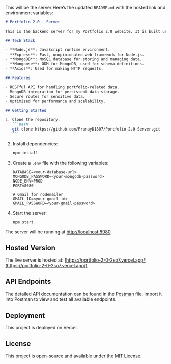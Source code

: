 This will be the server
Here’s the updated `README.md` with the hosted link and environment variables:

````markdown
# Portfolio 2.0 - Server

This is the backend server for my Portfolio 2.0 website. It is built using Node.js, Express, and MongoDB for handling API requests and data management.

## Tech Stack

- **Node.js**: JavaScript runtime environment.
- **Express**: Fast, unopinionated web framework for Node.js.
- **MongoDB**: NoSQL database for storing and managing data.
- **Mongoose**: ODM for MongoDB, used for schema definitions.
- **Axios**: Used for making HTTP requests.

## Features

- RESTful API for handling portfolio-related data.
- MongoDB integration for persistent data storage.
- Secure routes for sensitive data.
- Optimized for performance and scalability.

## Getting Started

1. Clone the repository:
   ```bash
   git clone https://github.com/PranayD1807/Portfolio-2.0-Server.git
   ```
````

2. Install dependencies:
   ```bash
   npm install
   ```
3. Create a `.env` file with the following variables:

   ```env
   DATABASE=<your-database-url>
   MONGODB_PASSWORD=<your-mongodb-password>
   NODE_ENV=PROD
   PORT=8080

   # Gmail for nodemailer
   GMAIL_ID=<your-gmail-id>
   GMAIL_PASSWORD=<your-gmail-password>
   ```

4. Start the server:
   ```bash
   npm start
   ```

The server will be running at [http://localhost:8080](http://localhost:8080).

## Hosted Version

The live server is hosted at: [https://portfolio-2-0-2so7.vercel.app/](https://portfolio-2-0-2so7.vercel.app/)

## API Endpoints

The detailed API documentation can be found in the [Postman](./Portfolio.postman.json) file. Import it into Postman to view and test all available endpoints.

## Deployment

This project is deployed on Vercel.

## License

This project is open-source and available under the [MIT License](./LICENSE).

```

```
